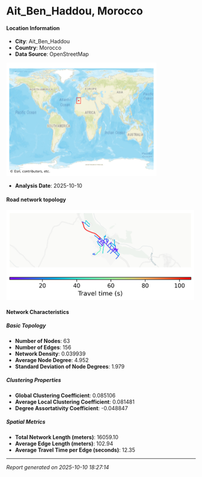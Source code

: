 # Ait_Ben_Haddou, Morocco

#### Location Information

- **City**: Ait_Ben_Haddou
- **Country**: Morocco
- **Data Source**: OpenStreetMap
<img src="Ait_Ben_Haddou_location.png" alt="Ait_Ben_Haddou Location Map" width="400" />

- **Analysis Date**: 2025-10-10

#### Road network topology

<img src="Ait_Ben_Haddou_network_map.png" alt="Ait_Ben_Haddou Road Network Map" width="500"/>

#### Network Characteristics

##### Basic Topology

- **Number of Nodes**: 63
- **Number of Edges**: 156
- **Network Density**: 0.039939
- **Average Node Degree**: 4.952
- **Standard Deviation of Node Degrees**: 1.979

##### Clustering Properties

- **Global Clustering Coefficient**: 0.085106
- **Average Local Clustering Coefficient**: 0.081481
- **Degree Assortativity Coefficient**: -0.048847

##### Spatial Metrics

- **Total Network Length (meters)**: 16059.10
- **Average Edge Length (meters)**: 102.94
- **Average Travel Time per Edge (seconds)**: 12.35

---
*Report generated on 2025-10-10 18:27:14*
